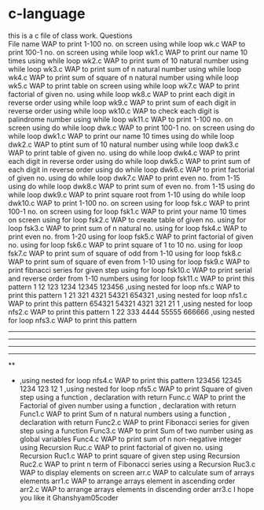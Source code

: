 # c-language
this is a c file of class work.
Questions                                         
File name
WAP to print 1-100 no. on screen using while loop	wk.c
WAP to print 100-1 no. on screen using while loop	wk1.c
WAP to print our name 10 times using while loop	wk2.c
WAP to print sum of 10 natural number using while loop	wk3.c
WAP to print sum of n natural number using while loop	wk4.c
WAP to print sum of square of n natural number using while loop	wk5.c
WAP to print table on screen using while loop	wk7.c
WAP to print factorial of given no. using while loop	wk8.c
WAP to print each digit in reverse order using while loop	wk9.c
WAP to print sum of each digit in reverse order using while loop	wk10.c
WAP to check each digit is palindrome number using while loop	wk11.c
WAP to print 1-100 no. on screen using do while loop	dwk.c
WAP to print 100-1 no. on screen using do while loop	dwk1.c
WAP to print our name 10 times using do while loop	dwk2.c
WAP to ptint sum of 10 natural number using while loop	dwk3.c
WAP to print table of given no. using do while loop	dwk4.c
WAP to print each digit in reverse order using do while loop	dwk5.c
WAP to print sum of each digit in reverse order using do while loop	dwk6.c
WAP to print factorial of given no. using do while loop	dwk7.c
WAP to print even no. from 1-15 using do while loop	dwk8.c
WAP to print sum of even no. from 1-15 using do while loop	dwk9.c
WAP to print square root from 1-10 using do while loop	dwk10.c
WAP to print 1-100 no. on screen using for loop	fsk.c
WAP to print 100-1 no. on screen using for loop	fsk1.c
WAP to print your name 10 times on screen using for loop	fsk2.c
WAP to create table of given no. using for loop	fsk3.c
WAP to print sum of n natural no. using for loop	fsk4.c
WAP to print even no. from 1-20 using for loop	fsk5.c
WAP to print factorial of given no. using for loop	fsk6.c
WAP to print square of 1 to 10 no. using for loop	fsk7.c
WAP to print sum of square of odd from 1-10 using for loop	fsk8.c
WAP to print sum of square of even from 1-10 using for loop	fsk9.c
WAP to print fibnacci series for given step using for loop	fsk10.c
WAP to print serial and reverse order from 1-10 numbers using for loop	fsk11.c
WAP to print this pattern
1
12
123
1234
12345
123456 ,using nested for loop	nfs.c
WAP to print this pattern
1
21
321
4321
54321
654321 ,using nested for loop	nfs1.c
WAP to print this pattern
654321
54321
4321
321
21
1 ,using nested for loop	nfs2.c
WAP to print this pattern
1
22
333
4444
55555
666666 ,using nested for loop	nfs3.c
WAP to print this pattern
******
*****
****
***
**
* ,using nested for loop	nfs4.c
WAP to print this pattern
123456
12345
1234
123
12
1 ,using nested for loop	nfs5.c
WAP to print Square of given step using a function , declaration with return	Func.c
WAP to print the Factorial of given number using a function , declaration with return	Func1.c
WAP to print Sum of n natural numbers using a function , declaration with return	Func2.c
WAP to print Fibonacci series for given step using a function	Func3.c
WAP to print Sum of two number using as global variables	Func4.c
WAP to print sum of n non-negative integer using Recursion	Ruc.c
WAP to print factorial of given no. using Recursion	Ruc1.c
WAP to print square of given step using Recursion	Ruc2.c
WAP to print n term of Fibonacci series using a Recursion	Ruc3.c
WAP to display elements on screen	arr.c
WAP to calculate sum of arrays elements	arr1.c
WAP to arrange arrays element in ascending order	arr2.c
WAP to arrange arrays elements in discending order	arr3.c
I hope you like it
Ghanshyam05coder


